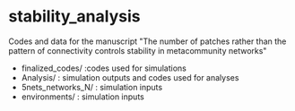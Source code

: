 # stability_analysis
Codes and data for the manuscript "The number of patches rather than the pattern of connectivity controls stability in metacommunity networks"

* finalized_codes/  :codes used for simulations
* Analysis/         : simulation outputs and codes used for analyses
* 5nets_networks_N/ : simulation inputs 
* environments/     : simulation inputs
